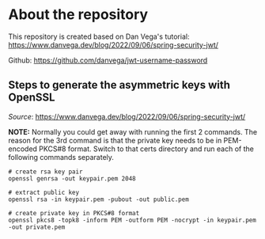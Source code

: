 # About the repository

This repository is created based on Dan Vega's tutorial: https://www.danvega.dev/blog/2022/09/06/spring-security-jwt/

Github: https://github.com/danvega/jwt-username-password

## Steps to generate the asymmetric keys with OpenSSL

*Source*: https://www.danvega.dev/blog/2022/09/06/spring-security-jwt/

__NOTE:__ Normally you could get away with running the first 2 commands. The reason for the 3rd command is that the private key needs to be in PEM-encoded PKCS#8 format. Switch to that certs directory and run each of the following commands separately.

```
# create rsa key pair
openssl genrsa -out keypair.pem 2048
 
# extract public key
openssl rsa -in keypair.pem -pubout -out public.pem
 
# create private key in PKCS#8 format
openssl pkcs8 -topk8 -inform PEM -outform PEM -nocrypt -in keypair.pem -out private.pem
 
```